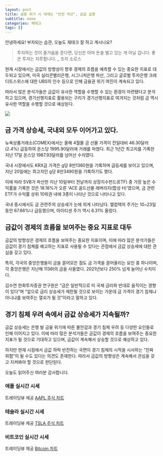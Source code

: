 ```yaml
---
layout: post
title: 금융 위기 시 대세는 "안전 자산", 금값 급증
subtitle: none
categories: 제테크
tags: []
---
```


안녕하세요! 부자되는 습관, 오늘도 제테크 잘 하고 계시나요?

> 투자하는 것이 즐거움을 준다면, 당신은 아마 돈을 벌고 있는 게 아닐 겁니다. 좋은 투자는 지루합니다. _ 조지 소로스




현재 시장에서는 금값의 방향성이 향후 경제의 흐름을 예측할 수 있는 중요한 지표로 대두되고 있으며, 미국 실리콘밸리은행, 시그니처은행 파산, 그리고 글로벌 투자은행 크레디트스위스에 대한 UBS의 인수 등으로 인해 금융권 위기 여진이 계속되고 있다.

따라서 많은 분석가들은 금값이 유사한 역할을 수행할 수 있는 환경이 마련됐다고 분석하고 있으며, 경기선행지표로 활용되는 구리가 경기선행지표로 여겨지는 것처럼 금 역시 유사한 역할을 수행할 것으로 예상된다.



![](https://source.unsplash.com/800x450/?luxury)

##  금 가격 상승세, 국내외 모두 이어가고 있다.

뉴욕상품거래소(COMEX)에서는 올해 4월물 금 선물 가격이 전일대비 46.30달러(2.4%) 급등하여 온스당 1995.90달러에 거래를 마쳤다. 최근 1년간 최고치를 기록한 지난 17일 온스당 1987.93달러를 넘어선 수치였다.

국내 시장에서도 KRX금 가격은 g당 8만1360원을 기록하며 급등세를 보이고 있으며, 지난 20일에는 최고치인 g당 8만3490원을 기록하기도 했다.

이에 따라 SVB가 파산한 지난 10일부터 전날까지 상장지수펀드(ETF) 중 가장 높은 수익률을 기록한 것은 18.18%가 오른 ‘ACE 골드선물 레버리지(합성 H)’였으며, 금 관련 ETF가 수익률 상위 10위권 내에 3종이 나타난 것으로 나타나고 있다.

국내 증시에서도 금 관련주의 상승세가 눈에 띄게 나타났다. 엘컴텍의 주가는 10~23일 동안 67.66%나 급등했으며, 아이티센 주가 역시 6.31% 올랐다.

## 금값이 경제의 흐름을 보여주는 중요 지표로 대두

금값의 방향성은 경제의 흐름을 보여주는 중요한 지표이며, 이에 따라 많은 분석가들은 금값이 경기 침체를 예고하는 지표로 사용될 수 있다는 관점에서 금값 상승세에 대한 관심을 갖고 있다.

특히, 각국의 중앙은행들이 금을 끌어모은 점도 금 가격을 끌어올리는 요인 중 하나이며, 각 중앙은행은 지난해 1136t의 금을 사들였다. 2021년보다 250% 넘게 늘어난 수치이다.

김수연 한화투자증권 연구원은 “금은 일반적으로 미 국채 금리와 반대로 움직이는 경향이 있다”며 “앞으로 금리 상승세가 제한될 것으로 보이는 가운데 금 가격이 경기 침체냐 아니냐를 보여주는 열쇠가 될 것”이라고 말하고 있다.

## 경기 침체 우려 속에서 금값 상승세가 지속될까?

금값 상승세는 은행 발 금융 위기에 따른 불안감과 경기 침체 우려 등 다양한 요인들로 인해 이어지고 있다. 이에 따라 많은 분석가들은 금값이 경제의 흐름을 보여주는 중요한 지표가 될 것으로 기대하고 있으며, 금값이 계속해서 상승할 것으로 예상하고 있다.

하지만 현재 시점에서 금값 하락 반전하는 국면이 경기 침체의 시작을 시사하는 “진짜 위험”이 될 수도 있다는 의견도 존재한다. 따라서 금값의 방향성은 계속해서 관심을 갖고 지켜봐야 할 것으로 판단된다.

오늘도 읽어주신 여러분 감사합니다.

### 애플 실시간 시세


<!-- TradingView Widget BEGIN -->
<div class="tradingview-widget-container">
  <div id="tradingview_6a264"></div>
  <div class="tradingview-widget-copyright">트레이딩뷰 제공 <a href="https://kr.tradingview.com/symbols/NASDAQ-AAPL/" rel="noopener" target="_blank"><span class="blue-text">AAPL 주식 차트</span></a></div>
  <script type="text/javascript" src="https://s3.tradingview.com/tv.js"></script>
  <script type="text/javascript">
  new TradingView.widget(
  {
  "autosize": true,
  "symbol": "NASDAQ:AAPL",
  "interval": "D",
  "timezone": "Asia/Seoul",
  "theme": "light",
  "style": "1",
  "locale": "kr",
  "toolbar_bg": "#f1f3f6",
  "enable_publishing": false,
  "hide_top_toolbar": true,
  "hide_legend": true,
  "save_image": false,
  "container_id": "tradingview_6a264"
}
  );
  </script>
</div>
<!-- TradingView Widget END -->


### 테슬라 실시간 시세


<!-- TradingView Widget BEGIN -->
<div class="tradingview-widget-container">
  <div id="tradingview_39d77"></div>
  <div class="tradingview-widget-copyright">트레이딩뷰 제공 <a href="https://kr.tradingview.com/symbols/NASDAQ-TSLA/" rel="noopener" target="_blank"><span class="blue-text">TSLA 주식 차트</span></a></div>
  <script type="text/javascript" src="https://s3.tradingview.com/tv.js"></script>
  <script type="text/javascript">
  new TradingView.widget(
  {
  "autosize": true,
  "symbol": "NASDAQ:TSLA",
  "interval": "D",
  "timezone": "Asia/Seoul",
  "theme": "light",
  "style": "1",
  "locale": "kr",
  "toolbar_bg": "#f1f3f6",
  "enable_publishing": false,
  "hide_top_toolbar": true,
  "hide_legend": true,
  "save_image": false,
  "container_id": "tradingview_39d77"
}
  );
  </script>
</div>
<!-- TradingView Widget END -->


### 비트코인 실시간 시세


<!-- TradingView Widget BEGIN -->
<div class="tradingview-widget-container">
  <div id="tradingview_3f91e"></div>
  <div class="tradingview-widget-copyright">트레이딩뷰 제공 <a href="https://kr.tradingview.com/symbols/BTCUSD/?exchange=BITSTAMP" rel="noopener" target="_blank"><span class="blue-text">Bitcoin 차트</span></a></div>
  <script type="text/javascript" src="https://s3.tradingview.com/tv.js"></script>
  <script type="text/javascript">
  new TradingView.widget(
  {
  "autosize": true,
  "symbol": "BITSTAMP:BTCUSD",
  "interval": "D",
  "timezone": "Asia/Seoul",
  "theme": "light",
  "style": "1",
  "locale": "kr",
  "toolbar_bg": "#f1f3f6",
  "enable_publishing": false,
  "hide_top_toolbar": true,
  "hide_legend": true,
  "save_image": false,
  "container_id": "tradingview_3f91e"
}
  );
  </script>
</div>
<!-- TradingView Widget END -->

